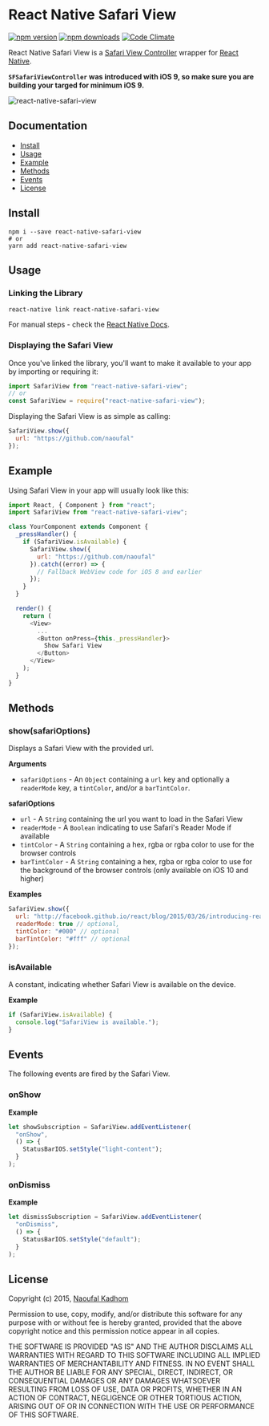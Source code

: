 # React Native Safari View

[![npm version](https://img.shields.io/npm/v/react-native-safari-view.svg?style=flat-square)](https://www.npmjs.com/package/react-native-safari-view)
[![npm downloads](https://img.shields.io/npm/dm/react-native-safari-view.svg?style=flat-square)](https://www.npmjs.com/package/react-native-safari-view)
[![Code Climate](https://img.shields.io/codeclimate/github/naoufal/react-native-safari-view.svg?style=flat-square)](https://codeclimate.com/github/naoufal/react-native-safari-view)

React Native Safari View is a [Safari View Controller](https://developer.apple.com/videos/wwdc/2015/?id=504) wrapper for [React Native](https://facebook.github.io/react-native/).

**`SFSafariViewController` was introduced with iOS 9, so make sure you are building your targed for minimum iOS 9.**

![react-native-safari-view](https://cloud.githubusercontent.com/assets/1627824/8345135/ed5f7fc4-1ab8-11e5-814a-a3e9df0ede06.gif)

## Documentation

- [Install](https://github.com/naoufal/react-native-safari-view#install)
- [Usage](https://github.com/naoufal/react-native-safari-view#usage)
- [Example](https://github.com/naoufal/react-native-safari-view#example)
- [Methods](https://github.com/naoufal/react-native-safari-view#methods)
- [Events](https://github.com/naoufal/react-native-safari-view#events)
- [License](https://github.com/naoufal/react-native-safari-view#license)

## Install

```shell
npm i --save react-native-safari-view
# or
yarn add react-native-safari-view
```

## Usage

### Linking the Library

```shell
react-native link react-native-safari-view
```

For manual steps - check the [React Native Docs](https://facebook.github.io/react-native/docs/linking-libraries-ios.html#content).

### Displaying the Safari View

Once you've linked the library, you'll want to make it available to your app by importing or requiring it:

```js
import SafariView from "react-native-safari-view";
// or
const SafariView = require("react-native-safari-view");
```

Displaying the Safari View is as simple as calling:

```js
SafariView.show({
  url: "https://github.com/naoufal"
});
```

## Example

Using Safari View in your app will usually look like this:

```js
import React, { Component } from "react";
import SafariView from "react-native-safari-view";

class YourComponent extends Component {
  _pressHandler() {
    if (SafariView.isAvailable) {
      SafariView.show({
        url: "https://github.com/naoufal"
      }).catch((error) => {
        // Fallback WebView code for iOS 8 and earlier
      });
    }
  }

  render() {
    return (
      <View>
        ...
        <Button onPress={this._pressHandler}>
          Show Safari View
        </Button>
      </View>
    );
  }
}
```

## Methods

### show(safariOptions)

Displays a Safari View with the provided url.

__Arguments__

- `safariOptions` - An `Object` containing a `url` key and optionally a `readerMode` key, a `tintColor`, and/or a `barTintColor`.

__safariOptions__

- `url` - A `String` containing the url you want to load in the Safari View
- `readerMode` - A `Boolean` indicating to use Safari's Reader Mode if available
- `tintColor` - A `String` containing a hex, rgba or rgba color to use for the browser controls
- `barTintColor` - A `String` containing a hex, rgba or rgba color to use for the background of the browser controls (only available on iOS 10 and higher)

__Examples__

```js
SafariView.show({
  url: "http://facebook.github.io/react/blog/2015/03/26/introducing-react-native.html",
  readerMode: true // optional,
  tintColor: "#000" // optional
  barTintColor: "#fff" // optional
});
```

### isAvailable

A constant, indicating whether Safari View is available on the device.

__Example__

```js
if (SafariView.isAvailable) {
  console.log("SafariView is available.");
}
```

## Events

The following events are fired by the Safari View.

### onShow

__Example__

```js
let showSubscription = SafariView.addEventListener(
  "onShow",
  () => {
    StatusBarIOS.setStyle("light-content");
  }
);
```

### onDismiss

__Example__

```js
let dismissSubscription = SafariView.addEventListener(
  "onDismiss",
  () => {
    StatusBarIOS.setStyle("default");
  }
);
```

## License

Copyright (c) 2015, [Naoufal Kadhom](http://naoufal.com)

Permission to use, copy, modify, and/or distribute this software for any purpose with or without fee is hereby granted, provided that the above copyright notice and this permission notice appear in all copies.

THE SOFTWARE IS PROVIDED "AS IS" AND THE AUTHOR DISCLAIMS ALL WARRANTIES WITH REGARD TO THIS SOFTWARE INCLUDING ALL IMPLIED WARRANTIES OF MERCHANTABILITY AND FITNESS. IN NO EVENT SHALL THE AUTHOR BE LIABLE FOR ANY SPECIAL, DIRECT, INDIRECT, OR CONSEQUENTIAL DAMAGES OR ANY DAMAGES WHATSOEVER RESULTING FROM LOSS OF USE, DATA OR PROFITS, WHETHER IN AN ACTION OF CONTRACT, NEGLIGENCE OR OTHER TORTIOUS ACTION, ARISING OUT OF OR IN CONNECTION WITH THE USE OR PERFORMANCE OF THIS SOFTWARE.

